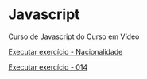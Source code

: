 # Javascript
 Curso de Javascript do Curso em Vídeo

<a href="https://rafaelconstantinodev.github.io/Javascript/aula11/nacionalidade.html" target="_blank">Executar exercício - Nacionalidade</a>

<a href="https://rafaelconstantinodev.github.io/Javascript/aula14/ex014.html" target="_blank">Executar exercício - 014</a>
